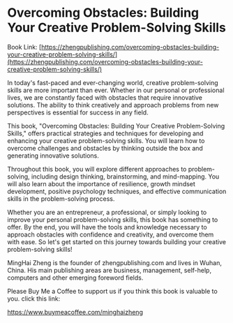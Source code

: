 # Overcoming Obstacles: Building Your Creative Problem-Solving Skills

Book Link: [https://zhengpublishing.com/overcoming-obstacles-building-your-creative-problem-solving-skills/](https://zhengpublishing.com/overcoming-obstacles-building-your-creative-problem-solving-skills/)

In today's fast-paced and ever-changing world, creative problem-solving skills are more important than ever. Whether in our personal or professional lives, we are constantly faced with obstacles that require innovative solutions. The ability to think creatively and approach problems from new perspectives is essential for success in any field.

This book, "Overcoming Obstacles: Building Your Creative Problem-Solving Skills," offers practical strategies and techniques for developing and enhancing your creative problem-solving skills. You will learn how to overcome challenges and obstacles by thinking outside the box and generating innovative solutions.

Throughout this book, you will explore different approaches to problem-solving, including design thinking, brainstorming, and mind-mapping. You will also learn about the importance of resilience, growth mindset development, positive psychology techniques, and effective communication skills in the problem-solving process.

Whether you are an entrepreneur, a professional, or simply looking to improve your personal problem-solving skills, this book has something to offer. By the end, you will have the tools and knowledge necessary to approach obstacles with confidence and creativity, and overcome them with ease. So let's get started on this journey towards building your creative problem-solving skills!

MingHai Zheng is the founder of zhengpublishing.com and lives in Wuhan, China. His main publishing areas are business, management, self-help, computers and other emerging foreword fields.

Please Buy Me a Coffee to support us if you think this book is valuable to you. click this link:

https://www.buymeacoffee.com/minghaizheng
